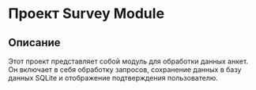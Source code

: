 # Проект Survey Module

## Описание
Этот проект представляет собой модуль для обработки данных анкет. Он включает в себя обработку запросов, сохранение данных в базу данных SQLite и отображение подтверждения пользователю.
